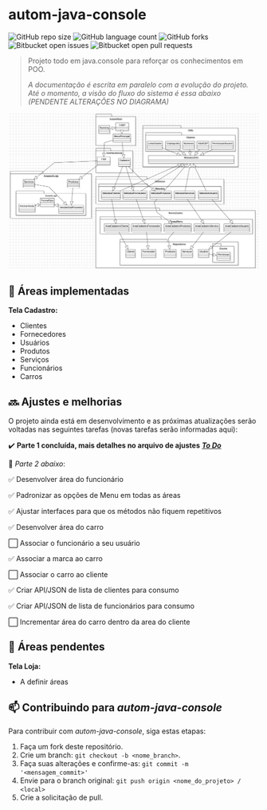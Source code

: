 # autom-java-console

![GitHub repo size](https://img.shields.io/github/repo-size/tioncko/autom-java-console?style=for-the-badge)
![GitHub language count](https://img.shields.io/github/languages/count/tioncko/autom-java-console?style=for-the-badge)
![GitHub forks](https://img.shields.io/github/forks/tioncko/autom-java-console?style=for-the-badge)
![Bitbucket open issues](https://img.shields.io/bitbucket/issues/tioncko/autom-java-console?style=for-the-badge)
![Bitbucket open pull requests](https://img.shields.io/bitbucket/pr-raw/tioncko/autom-java-console?style=for-the-badge)

> Projeto todo em java.console para reforçar os conhecimentos em POO.
>
> *A documentação é escrita em paralelo com a evolução do projeto. Até o momento, a visão do fluxo do sistema é essa abaixo (PENDENTE ALTERAÇÕES NO DIAGRAMA)*

![Visão do fluxo do sistema](img/autom.png)

## 🚀 Áreas implementadas
**Tela Cadastro:**
- Clientes
- Fornecedores
- Usuários
- Produtos
- Serviços
- Funcionários
- Carros

## 🔜 Ajustes e melhorias

O projeto ainda está em desenvolvimento e as próximas atualizações serão voltadas nas seguintes tarefas (novas tarefas serão informadas aqui):

✔️ **Parte 1 concluída, mais detalhes no arquivo de ajustes**
**_[To Do](ToDo.txt)_**

🔄 *Parte 2 abaixo*:

✅ Desenvolver área do funcionário

✅ Padronizar as opções de Menu em todas as áreas

✅ Ajustar interfaces para que os métodos não fiquem repetitivos

✅ Desenvolver área do carro

⬜ Associar o funcionário a seu usuário

✅ Associar a marca ao carro

⬜ Associar o carro ao cliente

✅ Criar API/JSON de lista de clientes para consumo

✅ Criar API/JSON de lista de funcionários para consumo

⬜ Incrementar área do carro dentro da area do cliente

## 📝 Áreas pendentes

**Tela Loja:**
- A definir áreas

## 📫 Contribuindo para *autom-java-console*

Para contribuir com *autom-java-console*, siga estas etapas:

1. Faça um fork deste repositório.
2. Crie um branch: `git checkout -b <nome_branch>`.
3. Faça suas alterações e confirme-as: `git commit -m '<mensagem_commit>'`
4. Envie para o branch original: `git push origin <nome_do_projeto> / <local>`
5. Crie a solicitação de pull.